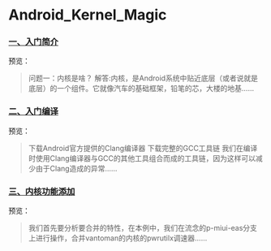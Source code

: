# Android_Kernel_Magic
### [一、入门简介](https://github.com/grislux55/Android_Kernel_Magic/blob/master/01Beginning.md)
预览：
> 问题一：内核是啥？ 解答:内核，是Android系统中贴近底层（或者说就是底层）的一个组件。它就像汽车的基础框架，铅笔的芯，大楼的地基......

### [二、入门编译](https://github.com/grislux55/Android_Kernel_Magic/blob/master/02Begin_Compile.md)
预览：
> 下载Android官方提供的Clang编译器 下载完整的GCC工具链 我们在编译时使用Clang编译器与GCC的其他工具组合而成的工具链，因为这样可以减少由于Clang造成的异常......

### [三、内核功能添加](https://github.com/grislux55/Android_Kernel_Magic/blob/master/03Add_Feature.md)
预览：
> 我们首先要分析要合并的特性，在本例中，我们在流念的p-miui-eas分支上进行操作，合并vantoman的内核的pwrutilx调速器......
